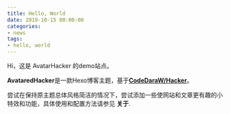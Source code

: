 ```yaml
---
title: Hello, World
date: 2019-10-15 00:00:00
categories:
- news
tags:
- hello, world
---
```


Hi，这是 AvatarHacker 的demo站点。

**AvataredHacker**是一款Hexo博客主题，基于[**CodeDaraW/Hacker**](https://github.com/CodeDaraW/Hacker)。

尝试在保持原主题总体风格简洁的情况下，尝试添加一些使网站和文章更有趣的小特效和功能，具体使用和配置方法请参见 **关于**.